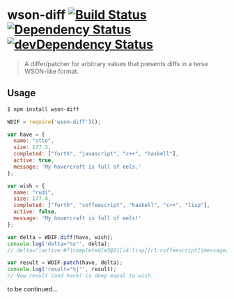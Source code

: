 # wson-diff [![Build Status](https://secure.travis-ci.org/tapirdata/wson-diff.png?branch=master)](https://travis-ci.org/tapirdata/wson-diff) [![Dependency Status](https://david-dm.org/tapirdata/wson-diff.svg)](https://david-dm.org/tapirdata/wson-diff) [![devDependency Status](https://david-dm.org/tapirdata/wson-diff/dev-status.svg)](https://david-dm.org/tapirdata/wson-diff#info=devDependencies)
>  A differ/patcher for arbitrary values that presents diffs in a terse WSON-like format.

## Usage

```bash
$ npm install wson-diff
```

```js
WDIF = require('wson-diff')();

var have = {
  name: "otto",
  size: 177.3,
  completed: ["forth", "javascript", "c++", "haskell"],
  active: true,
  message: 'My hovercraft is full of eels.'
};

var wish = {
  name: "rudi",
  size: 177.4,
  completed: ["forth", "coffeescript", "haskell", "c++", "lisp"],
  active: false,
  message: 'My hovercraft is full of eels!'
};

var delta = WDIF.diff(have, wish);
console.log('delta="%s"', delta);
// delta="|active:#f|completed[m3@2][i4:lisp][r1:coffeescript]|message[s29=!]|name:rudi|size:#177.4"

var result = WDIF.patch(have, delta);
console.log('result="%j"', result);
// Now result (and have) is deep equal to wish.
```

to be continued...
